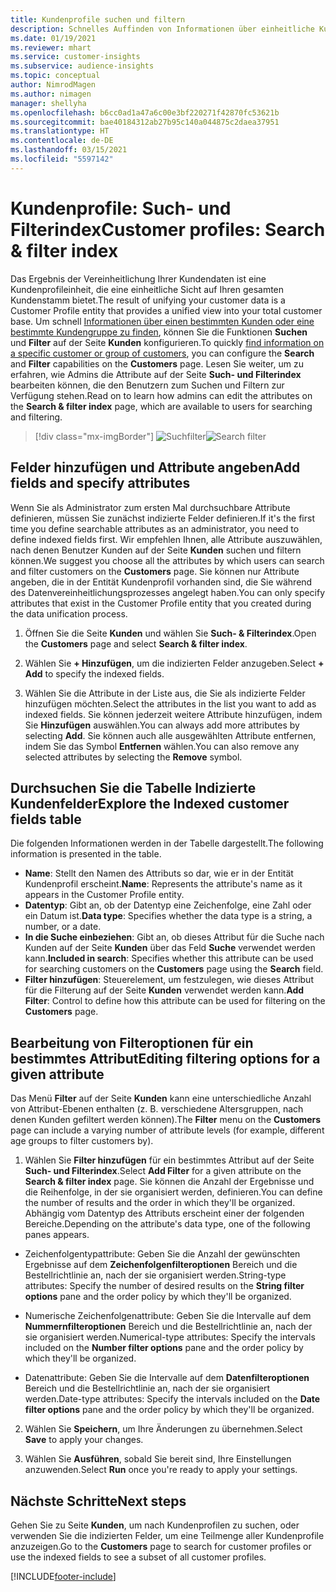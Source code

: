 ```yaml
---
title: Kundenprofile suchen und filtern
description: Schnelles Auffinden von Informationen über einheitliche Kundenprofile und Filter für bestimmte Attribute.
ms.date: 01/19/2021
ms.reviewer: mhart
ms.service: customer-insights
ms.subservice: audience-insights
ms.topic: conceptual
author: NimrodMagen
ms.author: nimagen
manager: shellyha
ms.openlocfilehash: b6cc0ad1a47a6c00e3bf220271f42870fc53621b
ms.sourcegitcommit: bae40184312ab27b95c140a044875c2daea37951
ms.translationtype: HT
ms.contentlocale: de-DE
ms.lasthandoff: 03/15/2021
ms.locfileid: "5597142"
---
```

# <a name="customer-profiles-search--filter-index"></a><span data-ttu-id="6e154-103">Kundenprofile: Such- und Filterindex</span><span class="sxs-lookup"><span data-stu-id="6e154-103">Customer profiles: Search & filter index</span></span>

<span data-ttu-id="6e154-104">Das Ergebnis der Vereinheitlichung Ihrer Kundendaten ist eine Kundenprofileinheit, die eine einheitliche Sicht auf Ihren gesamten Kundenstamm bietet.</span><span class="sxs-lookup"><span data-stu-id="6e154-104">The result of unifying your customer data is a Customer Profile entity that provides a unified view into your total customer base.</span></span> <span data-ttu-id="6e154-105">Um schnell [Informationen über einen bestimmten Kunden oder eine bestimmte Kundengruppe zu finden](customer-profiles.md), können Sie die Funktionen **Suchen** und **Filter** auf der Seite **Kunden** konfigurieren.</span><span class="sxs-lookup"><span data-stu-id="6e154-105">To quickly [find information on a specific customer or group of customers](customer-profiles.md), you can configure the **Search** and **Filter** capabilities on the **Customers** page.</span></span> <span data-ttu-id="6e154-106">Lesen Sie weiter, um zu erfahren, wie Admins die Attribute auf der Seite **Such- und Filterindex** bearbeiten können, die den Benutzern zum Suchen und Filtern zur Verfügung stehen.</span><span class="sxs-lookup"><span data-stu-id="6e154-106">Read on to learn how admins can edit the attributes on the **Search & filter index** page, which are available to users for searching and filtering.</span></span>

> [!div class="mx-imgBorder"]
> <span data-ttu-id="6e154-107">![Suchfilter](media/search-filter.png "Suchfilter")</span><span class="sxs-lookup"><span data-stu-id="6e154-107">![Search filter](media/search-filter.png "Search filter")</span></span>

## <a name="add-fields-and-specify-attributes"></a><span data-ttu-id="6e154-108">Felder hinzufügen und Attribute angeben</span><span class="sxs-lookup"><span data-stu-id="6e154-108">Add fields and specify attributes</span></span>

<span data-ttu-id="6e154-109">Wenn Sie als Administrator zum ersten Mal durchsuchbare Attribute definieren, müssen Sie zunächst indizierte Felder definieren.</span><span class="sxs-lookup"><span data-stu-id="6e154-109">If it's the first time you define searchable attributes as an administrator, you need to define indexed fields first.</span></span> <span data-ttu-id="6e154-110">Wir empfehlen Ihnen, alle Attribute auszuwählen, nach denen Benutzer Kunden auf der Seite **Kunden** suchen und filtern können.</span><span class="sxs-lookup"><span data-stu-id="6e154-110">We suggest you choose all the attributes by which users can search and filter customers on the **Customers** page.</span></span> <span data-ttu-id="6e154-111">Sie können nur Attribute angeben, die in der Entität Kundenprofil vorhanden sind, die Sie während des Datenvereinheitlichungsprozesses angelegt haben.</span><span class="sxs-lookup"><span data-stu-id="6e154-111">You can only specify attributes that exist in the Customer Profile entity that you created during the data unification process.</span></span>

1. <span data-ttu-id="6e154-112">Öffnen Sie die Seite **Kunden** und wählen Sie **Such- & Filterindex**.</span><span class="sxs-lookup"><span data-stu-id="6e154-112">Open the **Customers** page and select **Search & filter index**.</span></span>

2. <span data-ttu-id="6e154-113">Wählen Sie **+ Hinzufügen**, um die indizierten Felder anzugeben.</span><span class="sxs-lookup"><span data-stu-id="6e154-113">Select **+ Add** to specify the indexed fields.</span></span>

3. <span data-ttu-id="6e154-114">Wählen Sie die Attribute in der Liste aus, die Sie als indizierte Felder hinzufügen möchten.</span><span class="sxs-lookup"><span data-stu-id="6e154-114">Select the attributes in the list you want to add as indexed fields.</span></span> <span data-ttu-id="6e154-115">Sie können jederzeit weitere Attribute hinzufügen, indem Sie **Hinzufügen** auswählen.</span><span class="sxs-lookup"><span data-stu-id="6e154-115">You can always add more attributes by selecting **Add**.</span></span> <span data-ttu-id="6e154-116">Sie können auch alle ausgewählten Attribute entfernen, indem Sie das Symbol **Entfernen** wählen.</span><span class="sxs-lookup"><span data-stu-id="6e154-116">You can also remove any selected attributes by selecting the **Remove** symbol.</span></span>

## <a name="explore-the-indexed-customer-fields-table"></a><span data-ttu-id="6e154-117">Durchsuchen Sie die Tabelle Indizierte Kundenfelder</span><span class="sxs-lookup"><span data-stu-id="6e154-117">Explore the Indexed customer fields table</span></span>

<span data-ttu-id="6e154-118">Die folgenden Informationen werden in der Tabelle dargestellt.</span><span class="sxs-lookup"><span data-stu-id="6e154-118">The following information is presented in the table.</span></span>

- <span data-ttu-id="6e154-119">**Name**: Stellt den Namen des Attributs so dar, wie er in der Entität Kundenprofil erscheint.</span><span class="sxs-lookup"><span data-stu-id="6e154-119">**Name**: Represents the attribute's name as it appears in the Customer Profile entity.</span></span>
- <span data-ttu-id="6e154-120">**Datentyp**: Gibt an, ob der Datentyp eine Zeichenfolge, eine Zahl oder ein Datum ist.</span><span class="sxs-lookup"><span data-stu-id="6e154-120">**Data type**: Specifies whether the data type is a string, a number, or a date.</span></span>
- <span data-ttu-id="6e154-121">**In die Suche einbeziehen**: Gibt an, ob dieses Attribut für die Suche nach Kunden auf der Seite **Kunden** über das Feld **Suche** verwendet werden kann.</span><span class="sxs-lookup"><span data-stu-id="6e154-121">**Included in search**: Specifies whether this attribute can be used for searching customers on the **Customers** page using the **Search** field.</span></span>
- <span data-ttu-id="6e154-122">**Filter hinzufügen**: Steuerelement, um festzulegen, wie dieses Attribut für die Filterung auf der Seite **Kunden** verwendet werden kann.</span><span class="sxs-lookup"><span data-stu-id="6e154-122">**Add Filter**: Control to define how this attribute can be used for filtering on the **Customers** page.</span></span>

## <a name="editing-filtering-options-for-a-given-attribute"></a><span data-ttu-id="6e154-123">Bearbeitung von Filteroptionen für ein bestimmtes Attribut</span><span class="sxs-lookup"><span data-stu-id="6e154-123">Editing filtering options for a given attribute</span></span>

<span data-ttu-id="6e154-124">Das Menü **Filter** auf der Seite **Kunden** kann eine unterschiedliche Anzahl von Attribut-Ebenen enthalten (z. B. verschiedene Altersgruppen, nach denen Kunden gefiltert werden können).</span><span class="sxs-lookup"><span data-stu-id="6e154-124">The **Filter** menu on the **Customers** page can include a varying number of attribute levels (for example, different age groups to filter customers by).</span></span>

1. <span data-ttu-id="6e154-125">Wählen Sie **Filter hinzufügen** für ein bestimmtes Attribut auf der Seite **Such- und Filterindex**.</span><span class="sxs-lookup"><span data-stu-id="6e154-125">Select **Add Filter** for a given attribute on the **Search & filter index** page.</span></span> <span data-ttu-id="6e154-126">Sie können die Anzahl der Ergebnisse und die Reihenfolge, in der sie organisiert werden, definieren.</span><span class="sxs-lookup"><span data-stu-id="6e154-126">You can define the number of results and the order in which they'll be organized.</span></span> <span data-ttu-id="6e154-127">Abhängig vom Datentyp des Attributs erscheint einer der folgenden Bereiche.</span><span class="sxs-lookup"><span data-stu-id="6e154-127">Depending on the attribute's data type, one of the following panes appears.</span></span>

- <span data-ttu-id="6e154-128">Zeichenfolgentypattribute: Geben Sie die Anzahl der gewünschten Ergebnisse auf dem **Zeichenfolgenfilteroptionen** Bereich und die Bestellrichtlinie an, nach der sie organisiert werden.</span><span class="sxs-lookup"><span data-stu-id="6e154-128">String-type attributes: Specify the number of desired results on the **String filter options** pane and the order policy by which they'll be organized.</span></span>

- <span data-ttu-id="6e154-129">Numerische Zeichenfolgenattribute: Geben Sie die Intervalle auf dem **Nummernfilteroptionen** Bereich und die Bestellrichtlinie an, nach der sie organisiert werden.</span><span class="sxs-lookup"><span data-stu-id="6e154-129">Numerical-type attributes: Specify the intervals included on the **Number filter options** pane and the order policy by which they'll be organized.</span></span>

- <span data-ttu-id="6e154-130">Datenattribute: Geben Sie die Intervalle auf dem **Datenfilteroptionen** Bereich und die Bestellrichtlinie an, nach der sie organisiert werden.</span><span class="sxs-lookup"><span data-stu-id="6e154-130">Date-type attributes:  Specify the intervals included on the **Date filter options** pane and the order policy by which they'll be organized.</span></span>

2. <span data-ttu-id="6e154-131">Wählen Sie **Speichern**, um Ihre Änderungen zu übernehmen.</span><span class="sxs-lookup"><span data-stu-id="6e154-131">Select **Save** to apply your changes.</span></span>

3. <span data-ttu-id="6e154-132">Wählen Sie **Ausführen**, sobald Sie bereit sind, Ihre Einstellungen anzuwenden.</span><span class="sxs-lookup"><span data-stu-id="6e154-132">Select **Run** once you're ready to apply your settings.</span></span>

## <a name="next-steps"></a><span data-ttu-id="6e154-133">Nächste Schritte</span><span class="sxs-lookup"><span data-stu-id="6e154-133">Next steps</span></span>

<span data-ttu-id="6e154-134">Gehen Sie zu Seite **Kunden**, um nach Kundenprofilen zu suchen, oder verwenden Sie die indizierten Felder, um eine Teilmenge aller Kundenprofile anzuzeigen.</span><span class="sxs-lookup"><span data-stu-id="6e154-134">Go to the **Customers** page to search for customer profiles or use the indexed fields to see a subset of all customer profiles.</span></span>


[!INCLUDE[footer-include](../includes/footer-banner.md)]